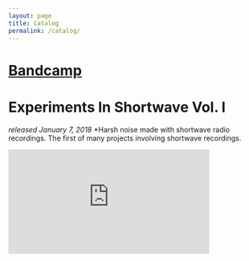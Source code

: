 ```yaml
---
layout: page
title: Catalog
permalink: /catalog/
---
```


# [Bandcamp](https://deadlegincidentrecords.bandcamp.com/music)


# Experiments In Shortwave Vol. I
*released January 7, 2018*
*Harsh noise made with shortwave radio recordings. The first of many projects involving shortwave recordings.
<iframe style="border: 0; width: 400px; height: 208px;" src="https://bandcamp.com/EmbeddedPlayer/album=3807397724/size=large/bgcol=333333/linkcol=e32c14/artwork=small/transparent=true/" seamless><a href="http://deadlegincidentrecords.bandcamp.com/album/experiments-in-shortwave-vol-i">Experiments In Shortwave Vol. I by Heaven Of Animals</a></iframe>
